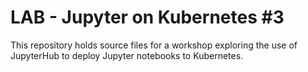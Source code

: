 LAB - Jupyter on Kubernetes #3
==============================

This repository holds source files for a workshop exploring the use of
JupyterHub to deploy Jupyter notebooks to Kubernetes.
